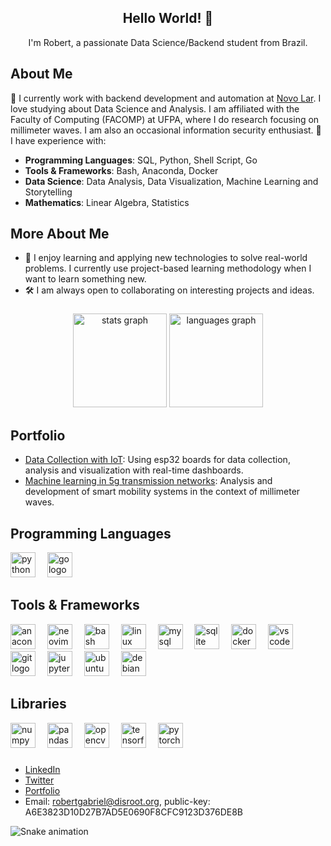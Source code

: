 <div align="center">
  <h2>Hello World! 👋</h2>
  <p>I'm Robert, a passionate Data Science/Backend student from Brazil.</p>
</div>


## About Me
🌱  I currently work with backend development and automation at [Novo Lar](www.github.com/novolar). I love studying about Data Science and Analysis. I am affiliated with the Faculty of Computing (FACOMP) at UFPA, where I do research focusing on millimeter waves. I am also an occasional information security enthusiast.
💬  I have experience with:

- **Programming Languages**: SQL, Python, Shell Script, Go
- **Tools & Frameworks**: Bash, Anaconda, Docker
- **Data Science**: Data Analysis, Data Visualization, Machine Learning and Storytelling
- **Mathematics**: Linear Algebra, Statistics

## More About Me
- 💬 I enjoy learning and applying new technologies to solve real-world problems. I currently use project-based learning methodology when I want to learn something new.
- 🛠️ I am always open to collaborating on interesting projects and ideas.

###

<div align="center">
  <img src="https://github-readme-stats.vercel.app/api?username=r0bertgabriel&hide_title=false&hide_rank=false&show_icons=true&include_all_commits=true&count_private=true&disable_animations=false&theme=dracula&locale=en&hide_border=false" height="150" alt="stats graph"  />
  <img src="https://github-readme-stats.vercel.app/api/top-langs?username=r0bertgabriel&locale=en&hide_title=false&layout=compact&card_width=320&langs_count=5&theme=dracula&hide_border=false" height="150" alt="languages graph"  />
</div>




 


## Portfolio

- [Data Collection with IoT](https://github.com/r0bertds/ESP32NativeSense): Using esp32 boards for data collection, analysis and visualization with real-time dashboards.
- [Machine learning in 5g transmission networks](https://github.com/Hiarleyy/Ns-3-simulations): Analysis and development of smart mobility systems in the context of millimeter waves.



## Programming Languages
<div align="left">
  <img src="https://cdn.jsdelivr.net/gh/devicons/devicon/icons/python/python-original.svg" height="40" alt="python logo"  />
  <img width="11" />
  <img src="https://cdn.jsdelivr.net/gh/devicons/devicon/icons/go/go-original.svg" height="40" alt="go logo"  />
</div>

###


## Tools & Frameworks
<div align="left">
  <img src="https://cdn.jsdelivr.net/gh/devicons/devicon/icons/anaconda/anaconda-original.svg" height="40" alt="anaconda logo"  />
  <img width="11" />
  <img src="https://cdn.simpleicons.org/neovim/57A143" height="40" alt="neovim logo"  />
  <img width="11" />
  <img src="https://cdn.simpleicons.org/gnubash/4EAA25" height="40" alt="bash logo"  />
  <img width="11" />
  <img src="https://cdn.jsdelivr.net/gh/devicons/devicon/icons/linux/linux-original.svg" height="40" alt="linux logo"  />
  <img width="11" />
  <img src="https://cdn.jsdelivr.net/gh/devicons/devicon/icons/mysql/mysql-original.svg" height="40" alt="mysql logo"  />
  <img width="11" />
  <img src="https://cdn.jsdelivr.net/gh/devicons/devicon/icons/sqlite/sqlite-original.svg" height="40" alt="sqlite logo"  />
  <img width="11" />
  <img src="https://cdn.simpleicons.org/docker/2496ED" height="40" alt="docker logo"  />
  <img width="11" />
  <img src="https://cdn.jsdelivr.net/gh/devicons/devicon/icons/vscode/vscode-original.svg" height="40" alt="vscode logo"  />
  <img width="11" />
  <img src="https://cdn.simpleicons.org/git/F05032" height="40" alt="git logo"  />
  <img width="11" />
  <img src="https://cdn.simpleicons.org/jupyter/F37626" height="40" alt="jupyter logo"  />
  <img width="11" />
  <img src="https://cdn.simpleicons.org/ubuntu/E95420" height="40" alt="ubuntu logo"  />
  <img width="11" />
  <img src="https://cdn.simpleicons.org/debian/A81D33" height="40" alt="debian logo"  />
</div>

###

## Libraries
<div align="left">
  <img src="https://cdn.jsdelivr.net/gh/devicons/devicon/icons/numpy/numpy-original.svg" height="40" alt="numpy logo"  />
  <img width="11" />
  <img src="https://cdn.jsdelivr.net/gh/devicons/devicon/icons/pandas/pandas-original.svg" height="40" alt="pandas logo"  />
  <img width="11" />
  <img src="https://cdn.simpleicons.org/opencv/5C3EE8" height="40" alt="opencv logo"  />
  <img width="11" />
  <img src="https://cdn.simpleicons.org/tensorflow/FF6F00" height="40" alt="tensorflow logo"  />
  <img width="11" />
  <img src="https://cdn.simpleicons.org/pytorch/EE4C2C" height="40" alt="pytorch logo"  />
</div>

###


- [LinkedIn](https://www.linkedin.com/in/your-linkedin)
- [Twitter](https://twitter.com/your-twitter)
- [Portfolio](https://your-portfolio.com)
- Email: robertgabriel@disroot.org,
     public-key: A6E3823D10D27B7AD5E0690F8CFC9123D376DE8B



<img src="https://raw.githubusercontent.com/r0bertds/r0bertds/output/snake.svg" alt="Snake animation" />
